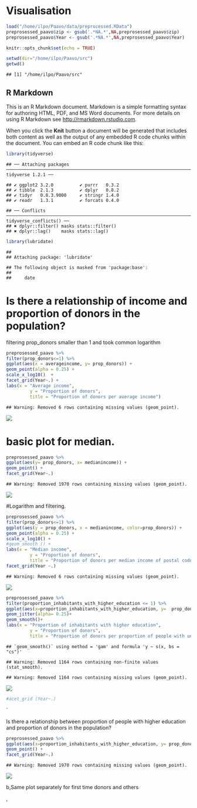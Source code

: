 Visualisation
================

``` r
load("/home/ilpo/Paavo/data/preprocessed.RData")
preprosessed_paavo$zip <- gsub('.*NA.*',NA,preprosessed_paavo$zip)
preprosessed_paavo$Year <- gsub('.*NA.*',NA,preprosessed_paavo$Year)
```

``` r
knitr::opts_chunk$set(echo = TRUE)
```

``` r
setwd(dir="/home/ilpo/Paavo/src")
getwd()
```

    ## [1] "/home/ilpo/Paavo/src"

## R Markdown

This is an R Markdown document. Markdown is a simple formatting syntax
for authoring HTML, PDF, and MS Word documents. For more details on
using R Markdown see <http://rmarkdown.rstudio.com>.

When you click the **Knit** button a document will be generated that
includes both content as well as the output of any embedded R code
chunks within the document. You can embed an R code chunk like
    this:

``` r
library(tidyverse)
```

    ## ── Attaching packages ────────────────────────────────────────────────────────────────────────────────────── tidyverse 1.2.1 ──

    ## ✔ ggplot2 3.2.0          ✔ purrr   0.3.2     
    ## ✔ tibble  2.1.3          ✔ dplyr   0.8.2     
    ## ✔ tidyr   0.8.3.9000     ✔ stringr 1.4.0     
    ## ✔ readr   1.3.1          ✔ forcats 0.4.0

    ## ── Conflicts ───────────────────────────────────────────────────────────────────────────────────────── tidyverse_conflicts() ──
    ## ✖ dplyr::filter() masks stats::filter()
    ## ✖ dplyr::lag()    masks stats::lag()

``` r
library(lubridate)
```

    ## 
    ## Attaching package: 'lubridate'

    ## The following object is masked from 'package:base':
    ## 
    ##     date

# Is there a relationship of income and proportion of donors in the population?

filtering prop\_donors smaller than 1 and took common logarithm

``` r
preprosessed_paavo %>% 
filter(prop_donors<=1) %>% 
ggplot(aes(x = averageincome, y= prop_donors)) +
geom_point(alpha = 0.25) +
scale_x_log10()  +
facet_grid(Year~.) +
labs(x = "Average income",
         y = "Proportion of donors",
         title = "Proportion of donors per average income")
```

    ## Warning: Removed 6 rows containing missing values (geom_point).

![](visualisation_files/figure-gfm/unnamed-chunk-4-1.png)<!-- -->

# basic plot for median.

``` r
preprosessed_paavo %>% 
ggplot(aes(y= prop_donors, x= medianincome)) +
geom_point() + 
facet_grid(Year~.)
```

    ## Warning: Removed 1970 rows containing missing values (geom_point).

![](visualisation_files/figure-gfm/unnamed-chunk-6-1.png)<!-- -->

\#Logarithm and filtering.

``` r
preprosessed_paavo %>% 
filter(prop_donors<=1) %>% 
ggplot(aes(y = prop_donors, x = medianincome, color=prop_donors)) +
geom_point(alpha = 0.25) +
scale_x_log10() +
#geom_smooth () +
labs(x = "Median income",
         y = "Proportion of donors",
         title = "Proportion of donors per median income of postal codes per year")+
facet_grid(Year ~.)
```

    ## Warning: Removed 6 rows containing missing values (geom_point).

![](visualisation_files/figure-gfm/unnamed-chunk-7-1.png)<!-- -->

``` r
preprosessed_paavo %>%  
filter(proportion_inhabitants_with_higher_education <= 1) %>% 
ggplot(aes(x=proportion_inhabitants_with_higher_education, y=  prop_donors, color= prop_donors)) +
geom_jitter(alpha= 0.25)+
geom_smooth()+
labs(x = "Proportion of inhabitants with higher education",
         y = "Proportion of donors",
         title = "Proportion of donors per proportion of people with university degree")
```

    ## `geom_smooth()` using method = 'gam' and formula 'y ~ s(x, bs = "cs")'

    ## Warning: Removed 1164 rows containing non-finite values (stat_smooth).

    ## Warning: Removed 1164 rows containing missing values (geom_point).

![](visualisation_files/figure-gfm/unnamed-chunk-8-1.png)<!-- -->

``` r
#acet_grid (Year~.)
```

\`

Is there a relationship between proportion of people with higher
education and proportion of donors in the population?

``` r
preprosessed_paavo %>% 
ggplot(aes(x=proportion_inhabitants_with_higher_education, y= prop_donors))+
geom_point() +
facet_grid(Year~.)
```

    ## Warning: Removed 1970 rows containing missing values (geom_point).

![](visualisation_files/figure-gfm/unnamed-chunk-9-1.png)<!-- -->

b,Same plot separately for first time donors and others

,
